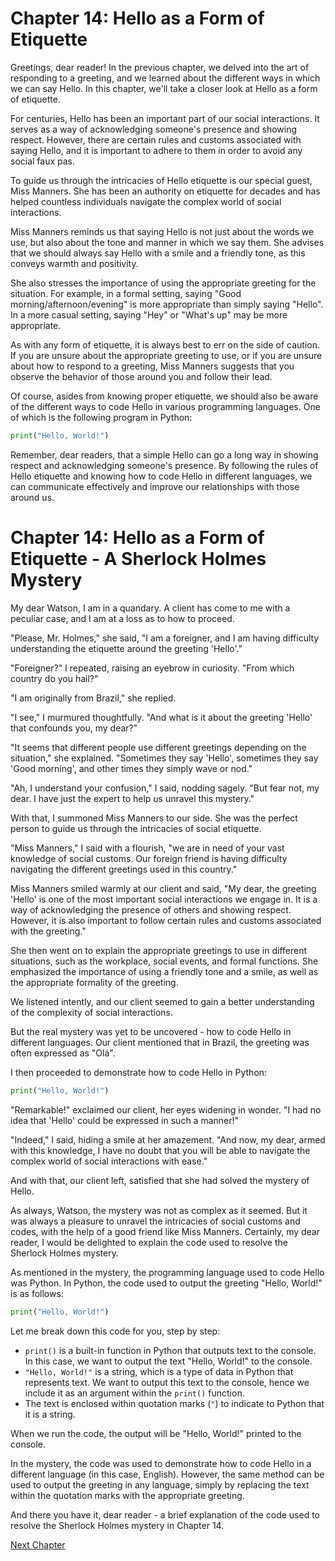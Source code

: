 # Chapter 14: Hello as a Form of Etiquette

Greetings, dear reader! In the previous chapter, we delved into the art of responding to a greeting, and we learned about the different ways in which we can say Hello. In this chapter, we'll take a closer look at Hello as a form of etiquette.

For centuries, Hello has been an important part of our social interactions. It serves as a way of acknowledging someone's presence and showing respect. However, there are certain rules and customs associated with saying Hello, and it is important to adhere to them in order to avoid any social faux pas.

To guide us through the intricacies of Hello etiquette is our special guest, Miss Manners. She has been an authority on etiquette for decades and has helped countless individuals navigate the complex world of social interactions.

Miss Manners reminds us that saying Hello is not just about the words we use, but also about the tone and manner in which we say them. She advises that we should always say Hello with a smile and a friendly tone, as this conveys warmth and positivity.

She also stresses the importance of using the appropriate greeting for the situation. For example, in a formal setting, saying "Good morning/afternoon/evening" is more appropriate than simply saying "Hello". In a more casual setting, saying "Hey" or "What's up" may be more appropriate.

As with any form of etiquette, it is always best to err on the side of caution. If you are unsure about the appropriate greeting to use, or if you are unsure about how to respond to a greeting, Miss Manners suggests that you observe the behavior of those around you and follow their lead.

Of course, asides from knowing proper etiquette, we should also be aware of the different ways to code Hello in various programming languages. One of which is the following program in Python:

```python
print("Hello, World!")
```

Remember, dear readers, that a simple Hello can go a long way in showing respect and acknowledging someone's presence. By following the rules of Hello etiquette and knowing how to code Hello in different languages, we can communicate effectively and improve our relationships with those around us.
# Chapter 14: Hello as a Form of Etiquette - A Sherlock Holmes Mystery

My dear Watson, I am in a quandary. A client has come to me with a peculiar case, and I am at a loss as to how to proceed.

"Please, Mr. Holmes," she said, "I am a foreigner, and I am having difficulty understanding the etiquette around the greeting 'Hello'."

"Foreigner?" I repeated, raising an eyebrow in curiosity. "From which country do you hail?"

"I am originally from Brazil," she replied.

"I see," I murmured thoughtfully. "And what is it about the greeting 'Hello' that confounds you, my dear?"

"It seems that different people use different greetings depending on the situation," she explained. "Sometimes they say 'Hello', sometimes they say 'Good morning', and other times they simply wave or nod."

"Ah, I understand your confusion," I said, nodding sagely. "But fear not, my dear. I have just the expert to help us unravel this mystery."

With that, I summoned Miss Manners to our side. She was the perfect person to guide us through the intricacies of social etiquette.

"Miss Manners," I said with a flourish, "we are in need of your vast knowledge of social customs. Our foreign friend is having difficulty navigating the different greetings used in this country."

Miss Manners smiled warmly at our client and said, "My dear, the greeting 'Hello' is one of the most important social interactions we engage in. It is a way of acknowledging the presence of others and showing respect. However, it is also important to follow certain rules and customs associated with the greeting."

She then went on to explain the appropriate greetings to use in different situations, such as the workplace, social events, and formal functions. She emphasized the importance of using a friendly tone and a smile, as well as the appropriate formality of the greeting.

We listened intently, and our client seemed to gain a better understanding of the complexity of social interactions.

But the real mystery was yet to be uncovered - how to code Hello in different languages. Our client mentioned that in Brazil, the greeting was often expressed as "Olá".

I then proceeded to demonstrate how to code Hello in Python:

```python
print("Hello, World!")
```

"Remarkable!" exclaimed our client, her eyes widening in wonder. "I had no idea that 'Hello' could be expressed in such a manner!"

"Indeed," I said, hiding a smile at her amazement. "And now, my dear, armed with this knowledge, I have no doubt that you will be able to navigate the complex world of social interactions with ease."

And with that, our client left, satisfied that she had solved the mystery of Hello.

As always, Watson, the mystery was not as complex as it seemed. But it was always a pleasure to unravel the intricacies of social customs and codes, with the help of a good friend like Miss Manners.
Certainly, my dear reader, I would be delighted to explain the code used to resolve the Sherlock Holmes mystery.

As mentioned in the mystery, the programming language used to code Hello was Python. In Python, the code used to output the greeting "Hello, World!" is as follows:

```python
print("Hello, World!")
```

Let me break down this code for you, step by step:

- `print()` is a built-in function in Python that outputs text to the console. In this case, we want to output the text "Hello, World!" to the console.
- `"Hello, World!"` is a string, which is a type of data in Python that represents text. We want to output this text to the console, hence we include it as an argument within the `print()` function.
- The text is enclosed within quotation marks (`"`) to indicate to Python that it is a string.

When we run the code, the output will be "Hello, World!" printed to the console.

In the mystery, the code was used to demonstrate how to code Hello in a different language (in this case, English). However, the same method can be used to output the greeting in any language, simply by replacing the text within the quotation marks with the appropriate greeting.

And there you have it, dear reader - a brief explanation of the code used to resolve the Sherlock Holmes mystery in Chapter 14.


[Next Chapter](15_Chapter15.md)